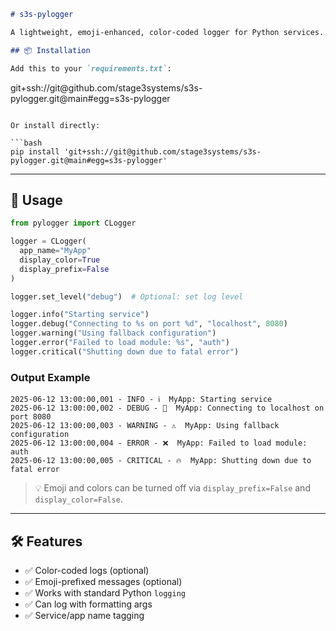 ```markdown
# s3s-pylogger

A lightweight, emoji-enhanced, color-coded logger for Python services.

## 📦 Installation

Add this to your `requirements.txt`:

```

git+ssh://git\@github.com/stage3systems/s3s-pylogger.git\@main#egg=s3s-pylogger

````

Or install directly:

```bash
pip install 'git+ssh://git@github.com/stage3systems/s3s-pylogger.git@main#egg=s3s-pylogger'
````

---

## 🚀 Usage

```python
from pylogger import CLogger

logger = CLogger(
  app_name="MyApp"
  display_color=True
  display_prefix=False
)

logger.set_level("debug")  # Optional: set log level

logger.info("Starting service")
logger.debug("Connecting to %s on port %d", "localhost", 8080)
logger.warning("Using fallback configuration")
logger.error("Failed to load module: %s", "auth")
logger.critical("Shutting down due to fatal error")
```

### Output Example

```
2025-06-12 13:00:00,001 - INFO - ℹ️  MyApp: Starting service
2025-06-12 13:00:00,002 - DEBUG - 🐞  MyApp: Connecting to localhost on port 8080
2025-06-12 13:00:00,003 - WARNING - ⚠️  MyApp: Using fallback configuration
2025-06-12 13:00:00,004 - ERROR - ❌  MyApp: Failed to load module: auth
2025-06-12 13:00:00,005 - CRITICAL - 🔥  MyApp: Shutting down due to fatal error
```

> 💡 Emoji and colors can be turned off via `display_prefix=False` and `display_color=False`.

---

## 🛠 Features

* ✅ Color-coded logs (optional)
* ✅ Emoji-prefixed messages (optional)
* ✅ Works with standard Python `logging`
* ✅ Can log with formatting args
* ✅ Service/app name tagging

